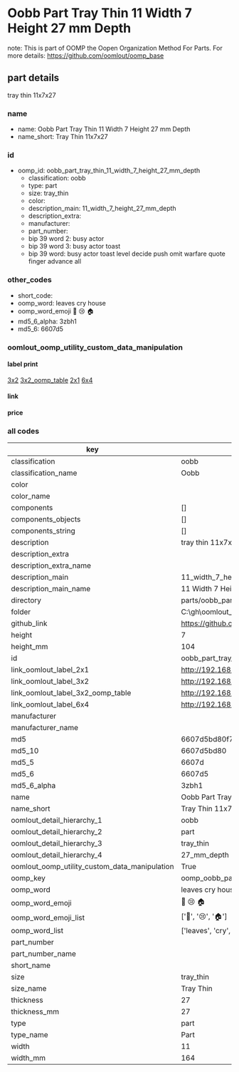 # Oobb Part Tray Thin 11 Width 7 Height 27 mm Depth  

note: This is part of OOMP the Oopen Organization Method For Parts. For more details: https://github.com/oomlout/oomp_base

##  part details
  



tray thin 11x7x27



### name
* name: Oobb Part Tray Thin 11 Width 7 Height 27 mm Depth
* name_short: Tray Thin 11x7x27 
### id
* oomp_id: oobb_part_tray_thin_11_width_7_height_27_mm_depth
  * classification: oobb
  * type: part
  * size: tray_thin
  * color: 
  * description_main: 11_width_7_height_27_mm_depth
  * description_extra: 
  * manufacturer: 
  * part_number: 
  * bip 39 word 2: busy actor
  * bip 39 word 3: busy actor toast
  * bip 39 word: busy actor toast level decide push omit warfare quote finger advance all

### other_codes
* short_code: 
* oomp_word: leaves cry house
* oomp_word_emoji :leaves: :cry: :house:
* md5_6_alpha: 3zbh1
* md5_6: 6607d5






### oomlout_oomp_utility_custom_data_manipulation
#### label print
[3x2](http://192.168.1.245:1112/?label=oomp%203zbh1)
[3x2_oomp_table](http://192.168.1.108:1112/?label=oomp%203zbh1)
[2x1](http://192.168.1.242:1112/?label=oomp%203zbh1)
[6x4](http://192.168.1.55:1112/?label=oomp%203zbh1)    

#### link

                              

#### price







### all codes 
| key | value |  
| --- | --- |  
| classification | oobb |  
| classification_name | Oobb |  
| color |  |  
| color_name |  |  
| components | [] |  
| components_objects | [] |  
| components_string | [] |  
| description | tray thin 11x7x27 |  
| description_extra |  |  
| description_extra_name |  |  
| description_main | 11_width_7_height_27_mm_depth |  
| description_main_name | 11 Width 7 Height 27 mm Depth |  
| directory | parts/oobb_part_tray_thin_11_width_7_height_27_mm_depth |  
| folder | C:\gh\oomlout_oobb_version_4_generated_parts\parts\oobb_part_tray_thin_11_width_7_height_27_mm_depth |  
| github_link | https://github.com/oomlout/oomlout_oomp_part_src/tree/main/parts/oobb_part_tray_thin_11_width_7_height_27_mm_depth |  
| height | 7 |  
| height_mm | 104 |  
| id | oobb_part_tray_thin_11_width_7_height_27_mm_depth |  
| link_oomlout_label_2x1 | http://192.168.1.242:1112/?label=oomp%203zbh1 |  
| link_oomlout_label_3x2 | http://192.168.1.245:1112/?label=oomp%203zbh1 |  
| link_oomlout_label_3x2_oomp_table | http://192.168.1.108:1112/?label=oomp%203zbh1 |  
| link_oomlout_label_6x4 | http://192.168.1.55:1112/?label=oomp%203zbh1 |  
| manufacturer |  |  
| manufacturer_name |  |  
| md5 | 6607d5bd80f7134eba9c680bc600a8f9 |  
| md5_10 | 6607d5bd80 |  
| md5_5 | 6607d |  
| md5_6 | 6607d5 |  
| md5_6_alpha | 3zbh1 |  
| name | Oobb Part Tray Thin 11 Width 7 Height 27 mm Depth |  
| name_short | Tray Thin 11x7x27  |  
| oomlout_detail_hierarchy_1 | oobb |  
| oomlout_detail_hierarchy_2 | part |  
| oomlout_detail_hierarchy_3 | tray_thin |  
| oomlout_detail_hierarchy_4 | 27_mm_depth |  
| oomlout_oomp_utility_custom_data_manipulation | True |  
| oomp_key | oomp_oobb_part_tray_thin_11_width_7_height_27_mm_depth |  
| oomp_word | leaves cry house |  
| oomp_word_emoji | :leaves: :cry: :house: |  
| oomp_word_emoji_list | [':leaves:', ':cry:', ':house:'] |  
| oomp_word_list | ['leaves', 'cry', 'house'] |  
| part_number |  |  
| part_number_name |  |  
| short_name |  |  
| size | tray_thin |  
| size_name | Tray Thin |  
| thickness | 27 |  
| thickness_mm | 27 |  
| type | part |  
| type_name | Part |  
| width | 11 |  
| width_mm | 164 |  
